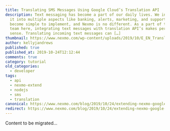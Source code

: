 ```yaml
---
title: Translating SMS Messages Using Google Cloud’s Translation API
description: Text messaging has become a part of our daily lives. We integrate
  it into multiple aspects like banking, alerts, marketing, and support. It has
  become simple to implement, and Nexmo is no different. As a part of the Extend
  team here, integrating text messages with translation API’s makes perfect
  sense. Translating incoming text messages can […]
thumbnail: https://www.nexmo.com/wp-content/uploads/2019/10/E_EN_Translate-SMS_1200x600.png
author: kellyjandrews
published: true
published_at: 2019-10-24T12:12:44
comments: true
category: tutorial
old_categories:
  - developer
tags:
  - api
  - nexmo-extend
  - nodejs
  - sms
  - translation
canonical: https://www.nexmo.com/blog/2019/10/24/extending-nexmo-google-cloud-translation-api-dr
redirect: https://www.nexmo.com/blog/2019/10/24/extending-nexmo-google-cloud-translation-api-dr
---
```

Content to be migrated...